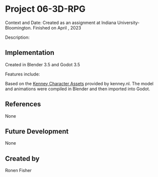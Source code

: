 # Project 06-3D-RPG

Context and Date: Created as an assignment at Indiana University-Bloomington. Finished on April , 2023

Description: 

## Implementation

Created in Blender 3.5 and Godot 3.5

Features include:


Based on the [Kenney Character Assets](https://kenney.itch.io/kenney-character-assets) provided by kenney.nl. The model and animations were compiled in Blender and then imported into Godot.

## References

None

## Future Development

None

## Created by 

Ronen Fisher
